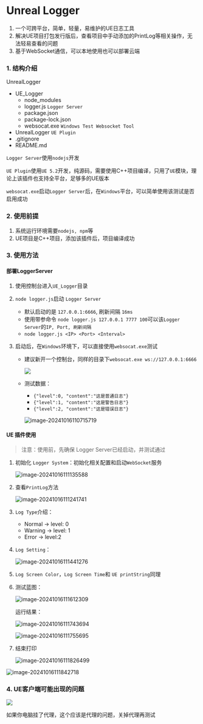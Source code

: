 # Unreal Logger

1. 一个可跨平台，简单，轻量，易维护的UE日志工具
2. 解决UE项目打包发行版后，查看项目中手动添加的PrintLog等相关操作，无法轻易查看的问题
3. 基于WebSocket通信，可以本地使用也可以部署云端



### 1. 结构介绍

UnrealLogger

- UE_Logger
  - node_modules
  - logger.js `Logger Server`
  - package.json
  - package-lock.json
  - websocat.exe `Windows Test Websocket Tool`
- UnrealLogger `UE Plugin`
- .gitignore
- README.md



`Logger Server`使用`nodejs`开发

`UE Plugin`使用`UE 5.2`开发，纯源码，需要使用C++项目编译，只用了`UE`模块，理论上该插件也支持全平台，足够多的UE版本

`websocat.exe`启动`Logger Server`后，在`Windows`平台，可以简单使用该测试是否启用成功



### 2. 使用前提

1. 系统运行环境需要`nodejs, npm`等
2. UE项目是C++项目，添加该插件后，项目编译成功



### 3. 使用方法

#### 部署LoggerServer

1. 使用控制台进入`UE_Logger`目录

2. `node logger.js`启动 `Logger Server`

   - 默认启动的是 `127.0.0.1:6666`, 刷新间隔 `16ms`
   - 使用带参命令 `node logger.js 127.0.0.1 7777 100`可以该`Logger Server`的`IP, Port, 刷新间隔`
   - `node logger.js <IP> <Port> <Interval>`

3. 启动后，在`Windows`环境下，可以直接使用`websocat.exe`测试

   - 建议新开一个控制台，同样的目录下`websocat.exe ws://127.0.0.1:6666`

     ![](Logger.assets/image-20241016110348961.png)

   - 测试数据：

     - `{"level":0, "content":"这是普通日志"}`
     - `{"level":1, "content":"这是警告日志"}`
     - `{"level":2, "content":"这是错误日志"}`

     ![image-20241016110715719](Logger.assets/image-20241016110715719.png)



#### UE 插件使用

>注意：使用前，先确保 Logger Server已经启动，并测试通过



1. 初始化 `Logger System`：初始化相关配置和启动`WebSocket`服务

   ![image-20241016111135588](REDME.assets/image-20241016111135588.png)

2. 查看`PrintLog`方法

   ![image-20241016111241741](REDME.assets/image-20241016111241741.png)

3. `Log Type`介绍：

   - Normal -> level: 0
   - Warning -> level: 1
   - Error -> level:2

4. `Log Setting`：

   ![image-20241016111441276](REDME.assets/image-20241016111441276.png)

5. `Log Screen Color`，`Log Screen Time`和 `UE printString`同理

6. 测试蓝图：

   ![image-20241016111612309](REDME.assets/image-20241016111612309.png)

   运行结果：

   ![image-20241016111743694](REDME.assets/image-20241016111743694.png)

   ![image-20241016111755695](REDME.assets/image-20241016111755695.png)

7. 结束打印

   ![image-20241016111826499](REDME.assets/image-20241016111826499.png)

![image-20241016111842718](REDME.assets/image-20241016111842718.png)



### 4. UE客户端可能出现的问题

![](REDME.assets/image-20241016111643096.png)

如果你电脑挂了代理，这个应该是代理的问题，关掉代理再测试
